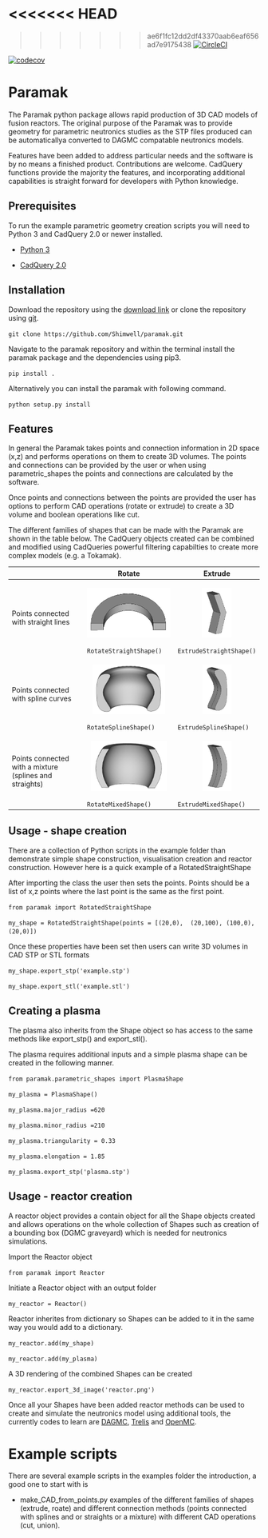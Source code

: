 
<<<<<<< HEAD
=======

>>>>>>> ae6f1fc12dd2df43370aab6eaf656ad7e9175438
[![CircleCI](https://circleci.com/gh/ukaea/paramak.svg?style=svg)](https://circleci.com/gh/ukaea/paramak)

[![codecov](https://codecov.io/gh/Shimwell/paramak/branch/master/graph/badge.svg)](https://codecov.io/gh/Shimwell/paramak)




# Paramak

  
<!---R nit: Minor formatting now, but lines should be hard-wrapped at 79
characters for ease of viewing in traditional text editors. -->

The Paramak python package allows rapid production of 3D CAD models of fusion reactors. The original purpose of the Paramak was to provide geometry for parametric neutronics studies as the STP files produced can be automaticallya converted to DAGMC compatable neutronics models.

Features have been added to address particular needs and the software is by no means a finished product. Contributions are welcome. CadQuery functions provide the majority the features, and incorporating additional capabilities is straight forward for developers with Python knowledge.

  
  

## Prerequisites

  

To run the example parametric geometry creation scripts you will need to Python 3 and CadQuery 2.0 or newer installed.

-  [Python 3](https://www.python.org/downloads/)

-  [CadQuery 2.0](https://github.com/CadQuery/cadquery)


  

## Installation

Download the repository using the [download link](https://github.com/Shimwell/freecad_parametric_example/archive/master.zip) or clone the repository using [git](https://git-scm.com/downloads).

  `git clone https://github.com/Shimwell/paramak.git`

Navigate to the paramak repository and within the terminal install the paramak package and the dependencies using pip3.

`pip install .`

Alternatively you can install the paramak with following command.

`python setup.py install`

  

## Features

In general the Paramak takes points and connection information in 2D space (x,z) and performs operations on them to create 3D volumes. The points and connections can be provided by the user or when using parametric_shapes the points and connections are calculated by the software.

Once points and connections between the points are provided the user has options to perform CAD operations (rotate or extrude) to create a 3D volume and boolean operations like cut.

The different families of shapes that can be made with the Paramak are shown in the table below. The CadQuery objects created  can be combined and modified using CadQueries powerful filtering capabilties to create more complex models (e.g. a Tokamak).

|                                                         | Rotate                                                                                                                                 | Extrude                                                                                                                                   |
|---------------------------------------------------------|----------------------------------------------------------------------------------------------------------------------------------------|-------------------------------------------------------------------------------------------------------------------------------------------|
| Points connected with straight lines                    | <p align="center"><img src="examples/images/rotated_straights.png" height="100"></p> `RotateStraightShape()` | <p align="center"><img src="examples/images/extruded_straights.png" height="100"></p>  `ExtrudeStraightShape()` |
| Points connected with spline curves                     | <p align="center"><img src="examples/images/rotated_splines.png" height="100"></p>  `RotateSplineShape()`      | <p align="center"><img src="examples/images/extruded_splines.png" height="100"></p>  `ExtrudeSplineShape()`       |
| Points connected with a mixture (splines and straights) | <p align="center"><img src="examples/images/rotated_mixed.png" height="100"></p>  `RotateMixedShape()`         | <p align="center"><img src="examples/images/extruded_mixed.png" height="100"></p>  `ExtrudeMixedShape()`          |

## Usage - shape creation
  
There are a collection of Python scripts in the example folder than demonstrate simple shape construction, visualisation creation and reactor construction. However here is a quick example of a RotatedStraightShape 

After importing the class the user then sets the points. Points should be a list of x,z points where the last point is the same as the first point.


`from paramak import RotatedStraightShape`

`my_shape = RotatedStraightShape(points = [(20,0),  (20,100), (100,0), (20,0)])` 


Once these properties have been set then users can write 3D volumes in CAD STP or STL formats

`my_shape.export_stp('example.stp')`

`my_shape.export_stl('example.stl')`


## Creating a plasma

The plasma also inherits from the Shape object so has access to the same methods like export_stp() and export_stl().

The plasma requires additional inputs and a simple plasma shape can be created in the following manner.

`from paramak.parametric_shapes import PlasmaShape`


`my_plasma = PlasmaShape()`

`my_plasma.major_radius =620`

`my_plasma.minor_radius =210`

`my_plasma.triangularity = 0.33`

`my_plasma.elongation = 1.85`

`my_plasma.export_stp('plasma.stp')`


## Usage - reactor creation

A reactor object provides a contain object for all the Shape objects created and allows operations on the whole collection of Shapes such as creation of a bounding box (DGMC graveyard) which is needed for neutronics simulations.

Import the Reactor object

 `from paramak import Reactor`

Initiate a Reactor object with an output folder

 `my_reactor = Reactor()`

Reactor inherites from dictionary so Shapes can be added to it in the same way you would add to a dictionary.

 `my_reactor.add(my_shape)`
 
 `my_reactor.add(my_plasma)`

A 3D rendering of the combined Shapes can be created

`my_reactor.export_3d_image('reactor.png')`

Once all your Shapes have been added reactor methods can be used to create and simulate the neutronics model using additional tools, the currently codes to learn are [DAGMC](https://svalinn.github.io/DAGMC/), [Trelis](https://www.csimsoft.com/trelis) and [OpenMC](https://openmc.readthedocs.io/).


# Example scripts

There are several example scripts in the examples folder the introduction, a good one to start with is

- make_CAD_from_points.py examples of the different families of shapes (extrude, roate) and different connection methods (points connected with splines and or straights or a mixture) with different CAD operations (cut, union).

